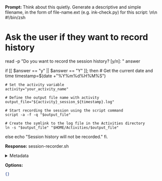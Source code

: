 **Prompt:**
Think about this quietly. Generate a descriptive and simple filename, in the form of file-name.ext (e.g. ink-check.py) for this script: \n\n #!/bin/zsh

# Ask the user if they want to record history
read -p "Do you want to record the session history? [y/n]: " answer

if [[ $answer == "y" || $answer == "Y" ]]; then
    # Get the current date and time
    timestamp=$(date +"%Y%m%d%H%M%S")

    # Set the activity variable
    activity="your_activity_name"

    # Define the output file name with activity
    output_file="${activity}_session_${timestamp}.log"

    # Start recording the session using the script command
    script -a -f -q "$output_file"

    # Create the symlink to the log file in the Activities directory
    ln -s "$output_file" "$HOME/Activities/$output_file"
else
    echo "Session history will not be recorded."
fi.

**Response:**
session-recorder.sh

<details><summary>Metadata</summary>

- Duration: 485 ms
- Datetime: 2023-08-21T16:14:26.700516
- Model: gpt-3.5-turbo-0613

</details>

**Options:**
```json
{}
```

